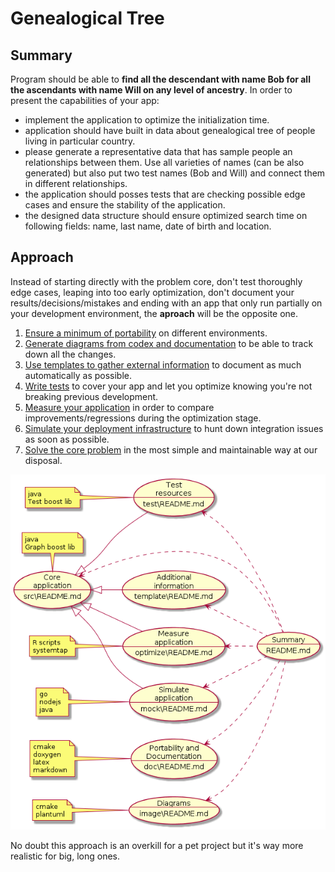 # Genealogical Tree 

## Summary 

Program should be able to **find all the descendant with name Bob for all the ascendants with name Will on any level of ancestry**. In order to present the capabilities of your app:

- implement the application to optimize the initialization time.
- application should have built in data about genealogical tree of people living in particular country.
- please generate a representative data that has sample people an relationships between them. Use all varieties of names (can be also generated) but also put two test names (Bob and Will) and connect them in different relationships.
- the application should posses tests that are checking possible edge cases and ensure the stability of the application.
- the designed data structure should ensure optimized search time on following fields: name, last name, date of birth and location.

## Approach 

Instead of starting directly with the problem core, don't test thoroughly edge cases, leaping into too early optimization, don't document your results/decisions/mistakes and ending with an app that only run partially on your development environment, the **aproach** will be the opposite one. 

1. [Ensure a minimum of portability](doc/README.md) on different environments.
2. [Generate diagrams from codex and documentation](image/README.md) to be able to track down all the changes.
3. [Use templates to gather external information](template/README.md) to document as much automatically as possible.
4. [Write tests](test/README.md) to cover your app and let you  optimize knowing you're not breaking previous development.
5. [Measure your application](optimize/README.md) in order to compare improvements/regressions during the optimization stage.
6. [Simulate your deployment infrastructure](mock/README.md) to hunt down integration issues as soon as possible.
7. [Solve the core problem](src/README.md) in the most simple and maintainable way at our disposal. 

![width=400px](image/approach.png)

<!---
@startuml approach.png
left to right direction
(Portability and\nDocumentation\n--\ndoc\README.md) as (Doc)
(Diagrams\n--\nimage\README.md) as (Image)
(Additional\ninformation\n--\ntemplate\README.md) as (Template)
(Test\nresources\n--\ntest\README.md) as (Test)
(Summary\n--\nREADME.md) as (Summary)
(Measure\napplication\n--\noptimize\README.md) as (Measure) 
(Simulate\napplication\n--\nmock\README.md) as (Mock) 
(Core\napplication\n--\nsrc\README.md) as (Core)
(Doc) <.. (Summary)
(Template) <.. (Summary)
(Image) <.. (Summary)
(Test) <.. (Summary)
(Measure) <.. (Summary)
(Mock) <.. (Summary)
(Core) <.. (Summary)
(Core) <|-- (Template)
(Core) <|-- (Test)
(Core) <|-- (Measure)
(Core) <|-- (Mock)
note left of (Doc): cmake\ndoxygen\nlatex\nmarkdown 
note left of (Image): cmake\nplantuml 
note left of (Measure): R scripts\nsystemtap 
note left of (Mock): go\nnodejs\njava 
note top of (Core): java\nGraph boost lib
note left of (Test): java\nTest boost lib
@enduml
--->

No doubt this approach is an overkill for a pet project but it's way more realistic for big, long ones. 
